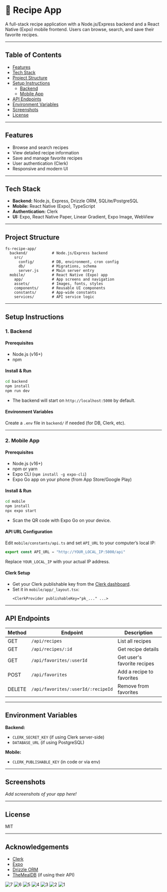 # 🍲 Recipe App

A full-stack recipe application with a Node.js/Express backend and a React Native (Expo) mobile frontend. Users can browse, search, and save their favorite recipes.

---

## Table of Contents
- [Features](#features)
- [Tech Stack](#tech-stack)
- [Project Structure](#project-structure)
- [Setup Instructions](#setup-instructions)
  - [Backend](#backend)
  - [Mobile App](#mobile-app)
- [API Endpoints](#api-endpoints)
- [Environment Variables](#environment-variables)
- [Screenshots](#screenshots)
- [License](#license)

---

## Features

- Browse and search recipes
- View detailed recipe information
- Save and manage favorite recipes
- User authentication (Clerk)
- Responsive and modern UI

---

## Tech Stack

- **Backend:** Node.js, Express, Drizzle ORM, SQLite/PostgreSQL
- **Mobile:** React Native (Expo), TypeScript
- **Authentication:** Clerk
- **UI:** Expo, React Native Paper, Linear Gradient, Expo Image, WebView

---

## Project Structure

```
fs-recipe-app/
  backend/           # Node.js/Express backend
    src/
      config/        # DB, environment, cron config
      db/            # Migrations, schema
      server.js      # Main server entry
  mobile/            # React Native (Expo) app
    app/             # App screens and navigation
    assets/          # Images, fonts, styles
    components/      # Reusable UI components
    constants/       # App-wide constants
    services/        # API service logic
```

---

## Setup Instructions

### 1. Backend

#### Prerequisites
- Node.js (v16+)
- npm

#### Install & Run

```sh
cd backend
npm install
npm run dev
```

- The backend will start on `http://localhost:5000` by default.

#### Environment Variables

Create a `.env` file in `backend/` if needed (for DB, Clerk, etc).

---

### 2. Mobile App

#### Prerequisites
- Node.js (v16+)
- npm or yarn
- Expo CLI (`npm install -g expo-cli`)
- Expo Go app on your phone (from App Store/Google Play)

#### Install & Run

```sh
cd mobile
npm install
npx expo start
```

- Scan the QR code with Expo Go on your device.

#### API URL Configuration

Edit `mobile/constants/api.ts` and set `API_URL` to your computer’s local IP:
```js
export const API_URL = "http://YOUR_LOCAL_IP:5000/api"
```
Replace `YOUR_LOCAL_IP` with your actual IP address.

#### Clerk Setup

- Get your Clerk publishable key from the [Clerk dashboard](https://dashboard.clerk.com/last-active?path=api-keys).
- Set it in `mobile/app/_layout.tsx`:
  ```tsx
  <ClerkProvider publishableKey="pk_..." ...>
  ```

---

## API Endpoints

| Method | Endpoint                   | Description                    |
|--------|----------------------------|--------------------------------|
| GET    | `/api/recipes`             | List all recipes               |
| GET    | `/api/recipes/:id`         | Get recipe details             |
| GET    | `/api/favorites/:userId`   | Get user's favorite recipes    |
| POST   | `/api/favorites`           | Add a recipe to favorites      |
| DELETE | `/api/favorites/:userId/:recipeId` | Remove from favorites  |

---

## Environment Variables

**Backend:**
- `CLERK_SECRET_KEY` (if using Clerk server-side)
- `DATABASE_URL` (if using PostgreSQL)

**Mobile:**
- `CLERK_PUBLISHABLE_KEY` (in code or via env)

---

## Screenshots

_Add screenshots of your app here!_

---

## License

MIT

---

## Acknowledgements

- [Clerk](https://clerk.com/)
- [Expo](https://expo.dev/)
- [Drizzle ORM](https://orm.drizzle.team/)
- [TheMealDB](https://www.themealdb.com/) (if using their API) 



![7](https://github.com/user-attachments/assets/96068755-e503-4615-8262-7a6c88742095)
![6](https://github.com/user-attachments/assets/630091c0-c812-492c-8588-186e92737032)
![5](https://github.com/user-attachments/assets/381bba44-70cd-4caf-9c0e-86a4211a0d99)
![4](https://github.com/user-attachments/assets/74bcb0eb-c801-4a72-bb48-a9fd46fe07b1)
![3](https://github.com/user-attachments/assets/7187548e-4783-4fe7-a5d3-c9751c982f41)
![2](https://github.com/user-attachments/assets/7a3db449-531d-4565-97f6-fce157e58148)
![1](https://github.com/user-attachments/assets/0c2238d5-a4a6-4029-b840-ec48ecce2e6c)
